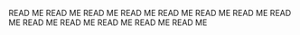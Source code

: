 READ ME
READ ME
READ ME
READ ME
READ ME
READ ME
READ ME
READ ME
READ ME
READ ME
READ ME
READ ME
READ ME
